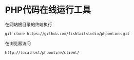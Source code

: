 PHP代码在线运行工具
============================


在网站根目录的终端执行


`git clone https://github.com/fishtailstudio/phponline.git`


在浏览器访问


`http://localhost/phponline/client/`